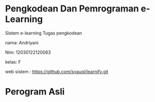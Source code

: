 # Pengkodean Dan Pemrograman e-Learning
Sistem e-learning 
Tugas pengkodean

nama: Andriyani

Nim: 12030122120063

kelas: F

web sistem : https://github.com/syauqi/learnify.git

# Perogram Asli
